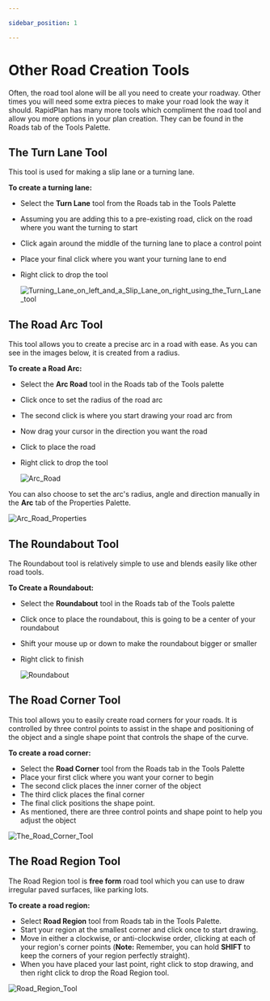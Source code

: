 ```yaml
---

sidebar_position: 1

---
```

# Other Road Creation Tools

Often, the road tool alone will be all you need to create your roadway. Other times you will need some extra pieces to make your road look the way it should. RapidPlan has many more tools which compliment the road tool and allow you more options in your plan creation. They can be found in the Roads tab of the Tools Palette.

## The Turn Lane Tool

This tool is used for making a slip lane or a turning lane.

**To create a turning lane:**

- Select the **Turn Lane** tool from the Roads tab in the Tools Palette
- Assuming you are adding this to a pre-existing road, click on the road where you want the turning to start
- Click again around the middle of the turning lane to place a control point
- Place your final click where you want your turning lane to end
- Right click to drop the tool

    ![Turning_Lane_on_left_and_a_Slip_Lane_on_right_using_the_Turn_Lane_tool](./assets/Turning_Lane_on_left_and_a_Slip_Lane_on_right_using_the_Turn_Lane_tool.png)

## The Road Arc Tool

This tool allows you to create a precise arc in a road with ease. As you can see in the images below, it is created from a radius.

**To create a Road Arc:**

- Select the **Arc Road** tool in the Roads tab of the Tools palette
- Click once to set the radius of the road arc
- The second click is where you start drawing your road arc from
- Now drag your cursor in the direction you want the road
- Click to place the road
- Right click to drop the tool

    ![Arc_Road](./assets/Arc_Road.png)

You can also choose to set the arc's radius, angle and direction manually in the **Arc** tab of the Properties Palette.

![Arc_Road_Properties](./assets/Arc_Road_Properties.png)

## The Roundabout Tool

The Roundabout tool is relatively simple to use and blends easily like other road tools.

**To Create a Roundabout:**

- Select the **Roundabout** tool in the Roads tab of the Tools palette
- Click once to place the roundabout, this is going to be a center of your roundabout
- Shift your mouse up or down to make the roundabout bigger or smaller
- Right click to finish

    ![Roundabout](./assets/Roundabout.png)

## The Road Corner Tool

This tool allows you to easily create road corners for your roads. It is controlled by three control points to assist in the shape and positioning of the object and a single shape point that controls the shape of the curve.

**To create a road corner:**

- Select the **Road Corner** tool from the Roads tab in the Tools Palette
- Place your first click where you want your corner to begin
- The second click places the inner corner of the object
- The third click places the final corner
- The final click positions the shape point.
- As mentioned, there are three control points and shape point to help you adjust the object

![The_Road_Corner_Tool](./assets/The_Road_Corner_Tool.png)

## The Road Region Tool

The Road Region tool is **free form** road tool which you can use to draw irregular paved surfaces, like parking lots.

**To create a road region:**

- Select **Road Region** tool from Roads tab in the Tools Palette.
- Start your region at the smallest corner and click once to start drawing.
- Move in either a clockwise, or anti-clockwise order, clicking at each of your region's corner points (**Note:** Remember, you can hold **SHIFT** to keep the corners of your region perfectly straight).
- When you have placed your last point, right click to stop drawing, and then right click to drop the Road Region tool.

![Road_Region_Tool](./assets/Road_Region_Tool.png)
